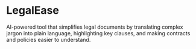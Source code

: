 # LegalEase
AI-powered tool that simplifies legal documents by translating complex jargon into plain language, highlighting key clauses, and making contracts and policies easier to understand.
